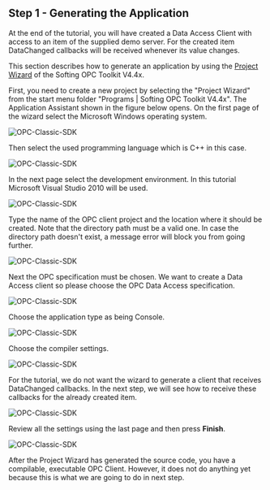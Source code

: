 ## **Step 1 - Generating the Application**

At the end of the tutorial, you will have created a Data Access Client with access to an item of the supplied demo server. For the created item DataChanged callbacks will be received whenever its value changes.

This section describes how to generate an application by using the [Project Wizard](c2dd4578-aa68-4ba7-bf5b-4da879baaa29.htm) of the Softing OPC Toolkit V4.4x.

First, you need to create a new project by selecting the "Project Wizard" from the start menu folder "Programs | Softing OPC Toolkit V4.4x". The Application Assistant shown in the figure below opens. On the first page of the wizard select the Microsoft Windows operating system.

![OPC-Classic-SDK](https://github.com/SoftingIndustrial/OPC-Classic-SDK/raw/main/documentation_pics/OPCWizard_OS.png)

Then select the used programming language which is C++ in this case.

![OPC-Classic-SDK](https://github.com/SoftingIndustrial/OPC-Classic-SDK/raw/main/documentation_pics/OPCWizard_PL.png)

In the next page select the development environment. In this tutorial Microsoft Visual Studio 2010 will be used.

![OPC-Classic-SDK](https://github.com/SoftingIndustrial/OPC-Classic-SDK/raw/main/documentation_pics/OPCWizard_DE.png)

Type the name of the OPC client project and the location where it should be created. Note that the directory path must be a valid one. In case the directory path doesn't exist, a message error will block you from going further.

![OPC-Classic-SDK](https://github.com/SoftingIndustrial/OPC-Classic-SDK/raw/main/documentation_pics/OPCWizard_L.png)

Next the OPC specification must be chosen. We want to create a Data Access client so please choose the OPC Data Access specification.

![OPC-Classic-SDK](https://github.com/SoftingIndustrial/OPC-Classic-SDK/raw/main/documentation_pics/OPCWizard_ClientDA_Step5.png)

Choose the application type as being Console.

![OPC-Classic-SDK](https://github.com/SoftingIndustrial/OPC-Classic-SDK/raw/main/documentation_pics/OPCWizard_ClientDA_Step6.png)

Choose the compiler settings.

![OPC-Classic-SDK](https://github.com/SoftingIndustrial/OPC-Classic-SDK/raw/main/documentation_pics/OPCWizard_ClientDA_Step7.png)

For the tutorial, we do not want the wizard to generate a client that receives DataChanged callbacks. In the next step, we will see how to receive these callbacks for the already created item.

![OPC-Classic-SDK](https://github.com/SoftingIndustrial/OPC-Classic-SDK/raw/main/documentation_pics/OPCWizard_Client_AE_Step8.PNG)

Review all the settings using the last page and then press **Finish**.

![OPC-Classic-SDK](https://github.com/SoftingIndustrial/OPC-Classic-SDK/raw/main/documentation_pics/OPCWizard_Client_AE_Step9.PNG)

After the Project Wizard has generated the source code, you have a compilable, executable OPC Client. However, it does not do anything yet because this is what we are going to do in next step.
